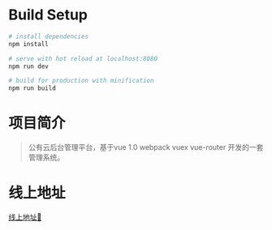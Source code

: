 # Build Setup

``` bash
# install dependencies
npm install

# serve with hot reload at localhost:8080
npm run dev

# build for production with minification
npm run build

``` 
# 项目简介
>公有云后台管理平台，基于vue 1.0 webpack vuex vue-router 开发的一套管理系统。
# 线上地址 
[线上地址:door:](http://mg.cloud.chargerlink.com)


  






